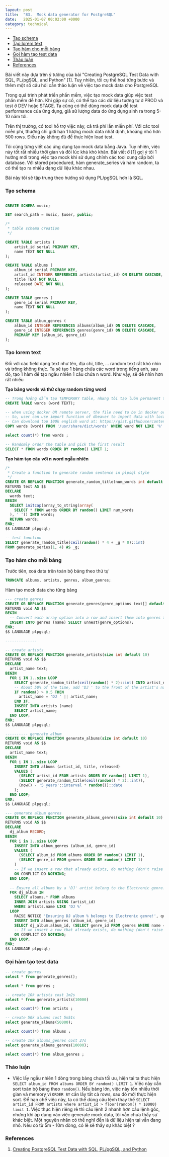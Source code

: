 ```yaml
---
layout: post
title:  "83.  Mock data generator for PostgreSQL"
date:   2025-01-07 00:02:00 +0000
category: technical
---
```

- [Tạo schema](#tạo-schema)
- [Tạo lorem text](#tạo-lorem-text)
- [Tạo hàm cho mỗi bảng](#tạo-hàm-cho-mỗi-bảng)
- [Gọi hàm tạo test data](#gọi-hàm-tạo-test-data)
- [Thảo luận](#thảo-luận)
- [References](#references)

Bài viết này dựa trên ý tưởng của bài "Creating PostgreSQL Test Data with SQL, PL/pgSQL, and Python" [1]. Tuy nhiên, tôi cụ thể hoá từng bước và thêm một số câu hỏi cần thảo luận về việc tạo mock data cho PostgreSQL 

Trong quá trình phát triển phần mềm, việc tạo mock data giúp việc test phần mềm dễ hơn. Khi gặp sự cố, có thể tạo các dữ liệu tương tự ở PROD và test ở DEV hoặc STAGE. Ta cũng có thể dùng mock data để test performance của ứng dụng, giả sử lượng data do ứng dụng sinh ra trong 5-10 năm tới.

Trên thị trường, có tool hỗ trợ việc này, cả trả phí lẫn miễn phí. Với các tool miễn phí, thường chỉ giới hạn 1 lượng mock data nhất định, khoảng nhỏ hơn 500 rows. Điều này không đủ để thực hiện load test. 

Tôi cũng từng viết các ứng dụng tạo mock data bằng Java. Tuy nhiên, việc này tốt rất nhiều thời gian và đôi lúc khá khó khăn. Bài viết ở [1] gợi ý tôi 1 hướng mới trong việc tạo mock khi sử dụng chính các tool cung cấp bởi database. Với stored procedured, hàm  generate_series và hàm random, ta có thể tạo ra nhiều dạng dữ liệu khác nhau. 

Bài này tôi sẽ tập trung theo hướng sử dụng PL/pgSQL hơn là SQL. 


### Tạo schema 

```sql

CREATE SCHEMA music;

SET search_path = music, $user, public;

/*
 * table schema creation 
 */

CREATE TABLE artists (
    artist_id serial PRIMARY KEY,
    name TEXT NOT NULL
);

CREATE TABLE albums (
    album_id serial PRIMARY KEY,
    artist_id INTEGER REFERENCES artists(artist_id) ON DELETE CASCADE,
    title TEXT NOT NULL,
    released DATE NOT NULL
);

CREATE TABLE genres (
    genre_id serial PRIMARY KEY,
    name TEXT NOT NULL
);

CREATE TABLE album_genres (
    album_id INTEGER REFERENCES albums(album_id) ON DELETE CASCADE,
    genre_id INTEGER REFERENCES genres(genre_id) ON DELETE CASCADE,
    PRIMARY KEY (album_id, genre_id)
);
```

### Tạo lorem text 
Đối với các field dạng text như tên, địa chỉ, title, ... random text rất khó nhìn và trông không thực. Ta sẽ tạo 1 bảng chứa các word trong tiếng anh, sau đó, tạo 1 hàm để tạo ngẫu nhiên 1 câu chứa n word. Như vậy, sẽ dễ nhìn hơn rất nhiều 

**Tạo bảng words và thử chạy random từng word** 

```sql
-- Trong hướng dẫn tạo TEMPORARY table, nhưng tôi tạo luôn permanent table, vì lười phải tạo lại mỗi khi kết thúc session  
CREATE TABLE words (word TEXT);

-- when using docker OR remote server, the file need to be in docker or that remote server. 
-- So, user can use import function of dbeaver to import data with local file
-- Can download top 100k english word at: https://gist.githubusercontent.com/h3xx/1976236/raw/bbabb412261386673eff521dddbe1dc815373b1d/wiki-100k.txt
COPY words (word) FROM '/usr/share/dict/words' WHERE word NOT LIKE '%''%';

select count(*) from words ;

-- Randomly order the table and pick the first result
SELECT * FROM words ORDER BY random() LIMIT 1;
```

**Tạo hàm tạo câu với n word ngẫu nhiên**

```sql
/*
 * Create a function to generate random sentence in plpsql style 
 */
CREATE OR REPLACE FUNCTION generate_random_title(num_words int default 1) 
RETURNS text AS $$
DECLARE
  words text;
BEGIN
  SELECT initcap(array_to_string(array(
    SELECT * FROM words ORDER BY random() LIMIT num_words
  ), ' ')) INTO words;
  RETURN words;
END;
$$ LANGUAGE plpgsql;

-- test function
SELECT generate_random_title(ceil(random() * 4 + _g * 0)::int)
FROM generate_series(1, 4) AS _g;
```

### Tạo hàm cho mỗi bảng 
Trước tiên, xoá data trên toàn bộ bảng theo thứ tự

```sql 
TRUNCATE albums, artists, genres, album_genres;
```

Hàm tạo mock data cho từng bảng 
```sql 
--- create genres 
CREATE OR REPLACE FUNCTION generate_genres(genre_options text[] default array['Hip Hop', 'Jazz', 'Rock', 'Electronic']) 
RETURNS void AS $$
BEGIN
  -- Convert each array option into a row and insert them into genres table.
  INSERT INTO genres (name) SELECT unnest(genre_options);
END;
$$ LANGUAGE plpgsql;

--------------

-- create artists
CREATE OR REPLACE FUNCTION generate_artists(size int default 10) 
RETURNS void AS $$
DECLARE
  artist_name text;
BEGIN
  FOR i IN 1..size LOOP
    SELECT generate_random_title(ceil(random() * 2)::int) INTO artist_name;
    -- About 50% of the time, add 'DJ ' to the front of the artist's name.
    IF random() > 0.5 THEN
      artist_name = 'DJ ' || artist_name;
    END IF;
    INSERT INTO artists (name)
    SELECT artist_name;
  END LOOP;
END;
$$ LANGUAGE plpgsql;

---------- generate album
CREATE OR REPLACE FUNCTION generate_albums(size int default 10) 
RETURNS void AS $$
DECLARE
  artist_name text;
BEGIN
  FOR i IN 1..size LOOP
    INSERT INTO albums (artist_id, title, released)
    VALUES (
      (SELECT artist_id FROM artists ORDER BY random() LIMIT 1),
      (SELECT generate_random_title(ceil(random() * 2)::int)),
      (now() - '5 years'::interval * random())::date
    );
  END LOOP;
END;
$$ LANGUAGE plpgsql;

--- generate album_genres 
CREATE OR REPLACE FUNCTION generate_albums_genres(size int default 10) 
RETURNS void AS $$
DECLARE
  dj_album RECORD;
BEGIN
  FOR i in 1..size LOOP
    INSERT INTO album_genres (album_id, genre_id)
    VALUES (
      (SELECT album_id FROM albums ORDER BY random() LIMIT 1),
      (SELECT genre_id FROM genres ORDER BY random() LIMIT 1)
    )
    -- If we insert a row that already exists, do nothing (don't raise an error)
    ON CONFLICT DO NOTHING;
  END LOOP;
 
  -- Ensure all albums by a 'DJ' artist belong to the Electronic genre.
  FOR dj_album IN
    SELECT albums.* FROM albums
    INNER JOIN artists USING (artist_id)
    WHERE artists.name LIKE 'DJ %'
  LOOP
    RAISE NOTICE 'Ensuring DJ album % belongs to Electronic genre!', quote_literal(dj_album.title);
    INSERT INTO album_genres (album_id, genre_id)
    SELECT dj_album.album_id, (SELECT genre_id FROM genres WHERE name = 'Electronic')
    -- If we insert a row that already exists, do nothing (don't raise an error)
    ON CONFLICT DO NOTHING;
  END LOOP;
END;
$$ LANGUAGE plpgsql;
```

### Gọi hàm tạo test data 

```sql
-- create genres 
select * from generate_genres();

select * from genres ;

-- create 10k artists cost 1m2s
select * from generate_artists(10000)

select count(*) from artists ;

-- create 50k alumns cost 5m51s
select generate_albums(50000);

select count(*) from albums ;

-- create 10k albums_genres cost 27s
select generate_albums_genres(10000);

select count(*) from album_genres ;
```

### Thảo luận 
- Việc lấy ngẫu nhiên 1 dòng trong bảng chưa tối ưu, hiện tại ta thực hiện `SELECT album_id FROM albums ORDER BY random() LIMIT 1`. Việc này cần sort toàn bộ bảng theo `random()`. Nếu bảng lớn, việc này tốn nhiều thời gian và memory vì `ORDER BY` cần lấy tất cả rows, sau đó mới thực hiện sort. Để hạn chế việc này, ta có thể dùng câu lệnh thay thế `SELECT artist_id FROM artists where artist_id > floor(random() * 10000)  limit 1`. Việc thực hiện riêng rẻ thì câu lệnh 2 nhanh hơn cầu lệnh gốc, nhưng khi áp dụng vào việc generate mock data, tôi vẫn chưa thấy sự khác biệt. Một nguyên nhân có thể nghĩ đến là dữ liệu hiện tại vẫn đang nhỏ. Nếu có từ 5m - 10m dòng, có lẽ sẽ thấy sự khác biệt ?

### References 
1. [Creating PostgreSQL Test Data with SQL, PL/pgSQL, and Python](https://www.tangramvision.com/blog/creating-postgresql-test-data-with-sql-pl-pgsql-and-python)
